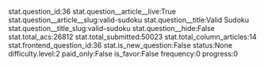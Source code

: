 stat.question_id:36
stat.question__article__live:True
stat.question__article__slug:valid-sudoku
stat.question__title:Valid Sudoku
stat.question__title_slug:valid-sudoku
stat.question__hide:False
stat.total_acs:26812
stat.total_submitted:50023
stat.total_column_articles:14
stat.frontend_question_id:36
stat.is_new_question:False
status:None
difficulty.level:2
paid_only:False
is_favor:False
frequency:0
progress:0
